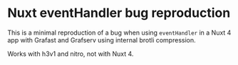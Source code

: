# Nuxt eventHandler bug reproduction

This is a minimal reproduction of a bug when using `eventHandler` in a Nuxt 4 app with Grafast and Grafserv using internal brotli compression.

Works with h3v1 and nitro, not with Nuxt 4.
